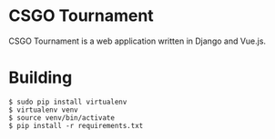 # CSGO Tournament

CSGO Tournament is a web application written in Django and Vue.js.

# Building

```
$ sudo pip install virtualenv
$ virtualenv venv
$ source venv/bin/activate
$ pip install -r requirements.txt
```